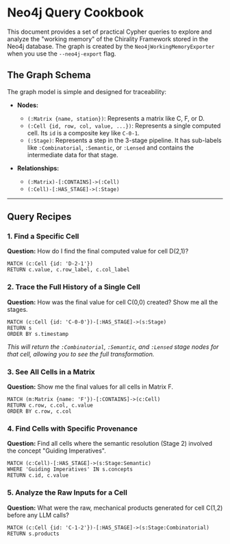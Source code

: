 # Neo4j Query Cookbook

This document provides a set of practical Cypher queries to explore and analyze the "working memory" of the Chirality Framework stored in the Neo4j database. The graph is created by the `Neo4jWorkingMemoryExporter` when you use the `--neo4j-export` flag.

## The Graph Schema

The graph model is simple and designed for traceability:

*   **Nodes:**
    *   `(:Matrix {name, station})`: Represents a matrix like C, F, or D.
    *   `(:Cell {id, row, col, value, ...})`: Represents a single computed cell. Its `id` is a composite key like `C-0-1`.
    *   `(:Stage)`: Represents a step in the 3-stage pipeline. It has sub-labels like `:Combinatorial`, `:Semantic`, or `:Lensed` and contains the intermediate data for that stage.

*   **Relationships:**
    *   `(:Matrix)-[:CONTAINS]->(:Cell)`
    *   `(:Cell)-[:HAS_STAGE]->(:Stage)`

---

## Query Recipes

### 1. Find a Specific Cell

**Question:** How do I find the final computed value for cell D(2,1)?

```cypher
MATCH (c:Cell {id: 'D-2-1'})
RETURN c.value, c.row_label, c.col_label
```

### 2. Trace the Full History of a Single Cell

**Question:** How was the final value for cell C(0,0) created? Show me all the stages.

```cypher
MATCH (c:Cell {id: 'C-0-0'})-[:HAS_STAGE]->(s:Stage)
RETURN s
ORDER BY s.timestamp
```
*This will return the `:Combinatorial`, `:Semantic`, and `:Lensed` stage nodes for that cell, allowing you to see the full transformation.* 

### 3. See All Cells in a Matrix

**Question:** Show me the final values for all cells in Matrix F.

```cypher
MATCH (m:Matrix {name: 'F'})-[:CONTAINS]->(c:Cell)
RETURN c.row, c.col, c.value
ORDER BY c.row, c.col
```

### 4. Find Cells with Specific Provenance

**Question:** Find all cells where the semantic resolution (Stage 2) involved the concept "Guiding Imperatives".

```cypher
MATCH (c:Cell)-[:HAS_STAGE]->(s:Stage:Semantic)
WHERE 'Guiding Imperatives' IN s.concepts
RETURN c.id, c.value
```

### 5. Analyze the Raw Inputs for a Cell

**Question:** What were the raw, mechanical products generated for cell C(1,2) before any LLM calls?

```cypher
MATCH (c:Cell {id: 'C-1-2'})-[:HAS_STAGE]->(s:Stage:Combinatorial)
RETURN s.products
```
